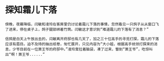 # 探知霜儿下落

    傍晚，夜幕降临，闫敏和凌玲在客房里仍讨论着霜儿下落的事情，忽然看见一只鸽子从从窗口飞了进来，停在桌子上，鸽子腿部绑着竹筒。闫敏这才意识到“难道霜儿的下落有了消息？”

    信鸽是白天上午放出去的，闫敏离开府邸也有几天了，加之三十位高手的寻觅打探，霜儿的下落应该有眉目。迫不及待的抽出纸卷，匆忙展开，只见内容为“大小姐，根据高手统领打探来的消息，少爷目前在一位萧王爷的府邸中。”凌玲耷拉着脑袋，凑了过来，瞥到“萧王爷”，吃惊叫出“啊！萧王爷......”